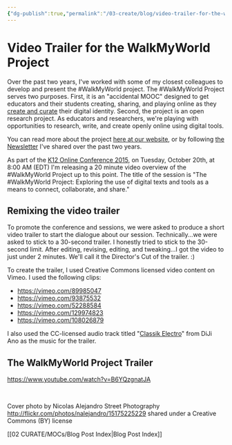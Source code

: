```yaml
---
{"dg-publish":true,"permalink":"/03-create/blog/video-trailer-for-the-walk-my-world-project/","title":"Video Trailer for the #WalkMyWorld Project","tags":["remix","walkmyworld"]}
---
```


# Video Trailer for the WalkMyWorld Project

Over the past two years, I've worked with some of my closest colleagues to develop and present the #WalkMyWorld project. The #WalkMyWorld Project serves two purposes. First, it is an "accidental MOOC" designed to get educators and their students creating, sharing, and playing online as they [create and curate](http://wiobyrne.com/creating-and-curating-your-online-brand/) their digital identity. Second, the project is an open research project. As educators and researchers, we're playing with opportunities to research, write, and create openly online using digital tools.

You can read more about the project [here at our website](https://sites.google.com/site/walkmyworldproject/), or by following [the Newsletter](http://wiobyrne.com/?s=walkmyworld) I've shared over the past two years.

As part of the [K12 Online Conference 2015](http://k12onlineconference.org/2015-schedule/), on Tuesday, October 20th, at 8:00 AM (EDT) I'm releasing a 20 minute video overview of the #WalkMyWorld Project up to this point. The title of the session is "The #WalkMyWorld Project: Exploring the use of digital texts and tools as a means to connect, collaborate, and share."

## Remixing the video trailer

To promote the conference and sessions, we were asked to produce a short video trailer to start the dialogue about our session. Technically...we were asked to stick to a 30-second trailer. I honestly tried to stick to the 30-second limit. After editing, revising, editing, and tweaking...I got the video to just under 2 minutes. We'll call it the Director's Cut of the trailer. :)

To create the trailer, I used Creative Commons licensed video content on Vimeo. I used the following clips:

- https://vimeo.com/89985047
- https://vimeo.com/93875532
- https://vimeo.com/52288584
- https://vimeo.com/129974823
- https://vimeo.com/108026879

I also used the CC-licensed audio track titled "[Classik Electro](https://soundcloud.com/michel-escaillas/classik-electro)" from DiJi Ano as the music for the trailer.

## The WalkMyWorld Project Trailer

https://www.youtube.com/watch?v=B6YQzgnatJA

 

Cover photo by Nicolas Alejandro Street Photography http://flickr.com/photos/nalejandro/15175225229 shared under a Creative Commons (BY) license

[[02 CURATE/MOCs/Blog Post Index\|Blog Post Index]]
